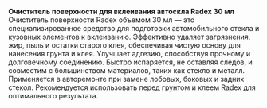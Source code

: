 **Очиститель поверхности для вклеивания автоскла Radex 30 мл**  
Очиститель поверхности Radex объемом 30 мл — это специализированное средство для подготовки автомобильного стекла и кузовных элементов к вклеиванию. Эффективно удаляет загрязнения, жир, пыль и остатки старого клея, обеспечивая чистую основу для нанесения грунта и клея. Улучшает адгезию, способствуя прочному и долговечному соединению. Быстро испаряется, не оставляя следов, и совместим с большинством материалов, таких как стекло и металл. Применяется в авторемонте при замене лобовых, боковых и задних стекол. Рекомендуется использовать перед грунтом и клеем Radex для оптимального результата.


